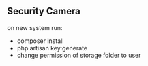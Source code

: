 ## Security Camera

on new system run:
 - composer install 
 - php artisan key:generate
 - change permission of storage folder to user
